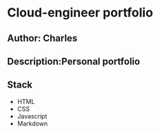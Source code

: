 # Cloud-engineer portfolio
## Author: Charles
## Description:Personal portfolio
## Stack
- HTML
- CSS
- Javascript
- Markdown
